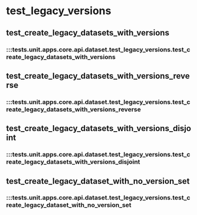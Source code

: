 # test_legacy_versions

## test_create_legacy_datasets_with_versions

### :::tests.unit.apps.core.api.dataset.test_legacy_versions.test_create_legacy_datasets_with_versions

## test_create_legacy_datasets_with_versions_reverse

### :::tests.unit.apps.core.api.dataset.test_legacy_versions.test_create_legacy_datasets_with_versions_reverse

## test_create_legacy_datasets_with_versions_disjoint

### :::tests.unit.apps.core.api.dataset.test_legacy_versions.test_create_legacy_datasets_with_versions_disjoint

## test_create_legacy_dataset_with_no_version_set

### :::tests.unit.apps.core.api.dataset.test_legacy_versions.test_create_legacy_dataset_with_no_version_set


